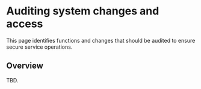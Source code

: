 # Auditing system changes and access
This page identifies functions and changes that should be audited to ensure secure service operations.

## Overview
TBD.
